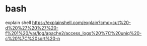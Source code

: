 # bash
explain shell
https://explainshell.com/explain?cmd=cut%20-d%20%27%20%27%20-f%201%20/var/log/apache2/access_logs%20%7C%20uniq%20-c%20%7C%20sort%20-n
